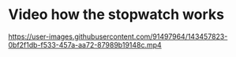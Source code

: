 # Video how the stopwatch works





https://user-images.githubusercontent.com/91497964/143457823-0bf2f1db-f533-457a-aa72-87989b19148c.mp4

